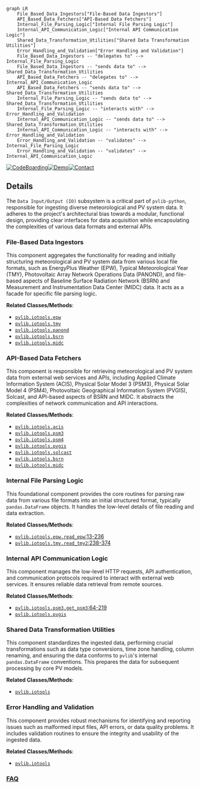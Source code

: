 ```mermaid
graph LR
    File_Based_Data_Ingestors["File-Based Data Ingestors"]
    API_Based_Data_Fetchers["API-Based Data Fetchers"]
    Internal_File_Parsing_Logic["Internal File Parsing Logic"]
    Internal_API_Communication_Logic["Internal API Communication Logic"]
    Shared_Data_Transformation_Utilities["Shared Data Transformation Utilities"]
    Error_Handling_and_Validation["Error Handling and Validation"]
    File_Based_Data_Ingestors -- "delegates to" --> Internal_File_Parsing_Logic
    File_Based_Data_Ingestors -- "sends data to" --> Shared_Data_Transformation_Utilities
    API_Based_Data_Fetchers -- "delegates to" --> Internal_API_Communication_Logic
    API_Based_Data_Fetchers -- "sends data to" --> Shared_Data_Transformation_Utilities
    Internal_File_Parsing_Logic -- "sends data to" --> Shared_Data_Transformation_Utilities
    Internal_File_Parsing_Logic -- "interacts with" --> Error_Handling_and_Validation
    Internal_API_Communication_Logic -- "sends data to" --> Shared_Data_Transformation_Utilities
    Internal_API_Communication_Logic -- "interacts with" --> Error_Handling_and_Validation
    Error_Handling_and_Validation -- "validates" --> Internal_File_Parsing_Logic
    Error_Handling_and_Validation -- "validates" --> Internal_API_Communication_Logic
```

[![CodeBoarding](https://img.shields.io/badge/Generated%20by-CodeBoarding-9cf?style=flat-square)](https://github.com/CodeBoarding/CodeBoarding)[![Demo](https://img.shields.io/badge/Try%20our-Demo-blue?style=flat-square)](https://www.codeboarding.org/demo)[![Contact](https://img.shields.io/badge/Contact%20us%20-%20contact@codeboarding.org-lightgrey?style=flat-square)](mailto:contact@codeboarding.org)

## Details

The `Data Input/Output (IO)` subsystem is a critical part of `pvlib-python`, responsible for ingesting diverse meteorological and PV system data. It adheres to the project's architectural bias towards a modular, functional design, providing clear interfaces for data acquisition while encapsulating the complexities of various data formats and external APIs.

### File-Based Data Ingestors
This component aggregates the functionality for reading and initially structuring meteorological and PV system data from various local file formats, such as EnergyPlus Weather (EPW), Typical Meteorological Year (TMY), Photovoltaic Array Network Operations Data (PANOND), and file-based aspects of Baseline Surface Radiation Network (BSRN) and Measurement and Instrumentation Data Center (MIDC) data. It acts as a facade for specific file parsing logic.


**Related Classes/Methods**:

- <a href="https://github.com/pvlib/pvlib-python/blob/main/pvlib/iotools/epw.py" target="_blank" rel="noopener noreferrer">`pvlib.iotools.epw`</a>
- <a href="https://github.com/pvlib/pvlib-python/blob/main/pvlib/iotools/tmy.py" target="_blank" rel="noopener noreferrer">`pvlib.iotools.tmy`</a>
- <a href="https://github.com/pvlib/pvlib-python/blob/main/pvlib/iotools/panond.py" target="_blank" rel="noopener noreferrer">`pvlib.iotools.panond`</a>
- <a href="https://github.com/pvlib/pvlib-python/blob/main/pvlib/iotools/bsrn.py" target="_blank" rel="noopener noreferrer">`pvlib.iotools.bsrn`</a>
- <a href="https://github.com/pvlib/pvlib-python/blob/main/pvlib/iotools/midc.py" target="_blank" rel="noopener noreferrer">`pvlib.iotools.midc`</a>


### API-Based Data Fetchers
This component is responsible for retrieving meteorological and PV system data from external web services and APIs, including Applied Climate Information System (ACIS), Physical Solar Model 3 (PSM3), Physical Solar Model 4 (PSM4), Photovoltaic Geographical Information System (PVGIS), Solcast, and API-based aspects of BSRN and MIDC. It abstracts the complexities of network communication and API interactions.


**Related Classes/Methods**:

- <a href="https://github.com/pvlib/pvlib-python/blob/main/pvlib/iotools/acis.py" target="_blank" rel="noopener noreferrer">`pvlib.iotools.acis`</a>
- <a href="https://github.com/pvlib/pvlib-python/blob/main/pvlib/iotools/psm3.py" target="_blank" rel="noopener noreferrer">`pvlib.iotools.psm3`</a>
- <a href="https://github.com/pvlib/pvlib-python/blob/main/pvlib/iotools/psm4.py" target="_blank" rel="noopener noreferrer">`pvlib.iotools.psm4`</a>
- <a href="https://github.com/pvlib/pvlib-python/blob/main/pvlib/iotools/pvgis.py" target="_blank" rel="noopener noreferrer">`pvlib.iotools.pvgis`</a>
- <a href="https://github.com/pvlib/pvlib-python/blob/main/pvlib/iotools/solcast.py" target="_blank" rel="noopener noreferrer">`pvlib.iotools.solcast`</a>
- <a href="https://github.com/pvlib/pvlib-python/blob/main/pvlib/iotools/bsrn.py" target="_blank" rel="noopener noreferrer">`pvlib.iotools.bsrn`</a>
- <a href="https://github.com/pvlib/pvlib-python/blob/main/pvlib/iotools/midc.py" target="_blank" rel="noopener noreferrer">`pvlib.iotools.midc`</a>


### Internal File Parsing Logic
This foundational component provides the core routines for parsing raw data from various file formats into an initial structured format, typically `pandas.DataFrame` objects. It handles the low-level details of file reading and data extraction.


**Related Classes/Methods**:

- <a href="https://github.com/pvlib/pvlib-python/blob/main/pvlib/iotools/epw.py#L13-L236" target="_blank" rel="noopener noreferrer">`pvlib.iotools.epw.read_epw`:13-236</a>
- <a href="https://github.com/pvlib/pvlib-python/blob/main/pvlib/iotools/tmy.py#L238-L374" target="_blank" rel="noopener noreferrer">`pvlib.iotools.tmy.read_tmy2`:238-374</a>


### Internal API Communication Logic
This component manages the low-level HTTP requests, API authentication, and communication protocols required to interact with external web services. It ensures reliable data retrieval from remote sources.


**Related Classes/Methods**:

- <a href="https://github.com/pvlib/pvlib-python/blob/main/pvlib/iotools/psm3.py#L64-L219" target="_blank" rel="noopener noreferrer">`pvlib.iotools.psm3.get_psm3`:64-219</a>
- <a href="https://github.com/pvlib/pvlib-python/blob/main/pvlib/iotools/pvgis.py" target="_blank" rel="noopener noreferrer">`pvlib.iotools.pvgis`</a>


### Shared Data Transformation Utilities
This component standardizes the ingested data, performing crucial transformations such as data type conversions, time zone handling, column renaming, and ensuring the data conforms to `pvlib`'s internal `pandas.DataFrame` conventions. This prepares the data for subsequent processing by core PV models.


**Related Classes/Methods**:

- <a href="https://github.com/pvlib/pvlib-python/blob/main/pvlib/iotools/__init__.py" target="_blank" rel="noopener noreferrer">`pvlib.iotools`</a>


### Error Handling and Validation
This component provides robust mechanisms for identifying and reporting issues such as malformed input files, API errors, or data quality problems. It includes validation routines to ensure the integrity and usability of the ingested data.


**Related Classes/Methods**:

- <a href="https://github.com/pvlib/pvlib-python/blob/main/pvlib/iotools/__init__.py" target="_blank" rel="noopener noreferrer">`pvlib.iotools`</a>




### [FAQ](https://github.com/CodeBoarding/GeneratedOnBoardings/tree/main?tab=readme-ov-file#faq)